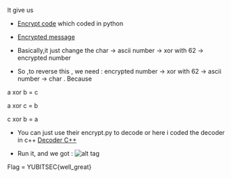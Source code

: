 It give us 

 - [Encrypt code](https://github.com/kuqadk3/CTF-and-Learning/blob/master/YUBITSEC%202017/Cryptography/175%20-%20Simple%20Encryption/simple_enc.py) which coded in python
 
 - [Encrypted message](https://github.com/kuqadk3/CTF-and-Learning/blob/master/YUBITSEC%202017/Cryptography/175%20-%20Simple%20Encryption/encrypted.txt)
 
 - Basically,it just change the char -> ascii number -> xor with 62 -> encrypted number
 
 - So ,to reverse this , we need : encrypted number -> xor with 62 -> ascii number -> char . Because
 
a xor b = c 

a xor c = b

c xor b = a

- You can just use their encrypt.py to decode or here i coded the decoder in c++ [Decoder C++](https://github.com/kuqadk3/CTF-and-Learning/blob/master/YUBITSEC%202017/Cryptography/175%20-%20Simple%20Encryption/decode.cpp)

- Run it, and we got : 
![alt tag](https://github.com/kuqadk3/CTF-and-Learning/blob/master/YUBITSEC%202017/Cryptography/175%20-%20Simple%20Encryption/got.PNG)

Flag = YUBITSEC{well_great}
